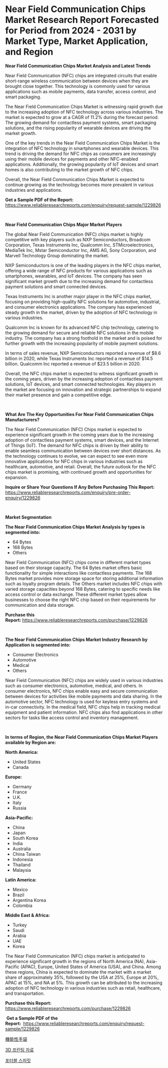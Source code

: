 <p><h1>Near Field Communication Chips Market Research Report Forecasted for Period from 2024 -  2031 by Market Type, Market Application, and Region</h1></p><p><strong>Near Field Communication Chips Market Analysis and Latest Trends</strong></p>
<p><p>Near Field Communication (NFC) chips are integrated circuits that enable short-range wireless communication between devices when they are brought close together. This technology is commonly used for various applications such as mobile payments, data transfer, access control, and smart packaging.</p><p>The Near Field Communication Chips Market is witnessing rapid growth due to the increasing adoption of NFC technology across various industries. The market is expected to grow at a CAGR of 11.2% during the forecast period. The growing demand for contactless payment systems, smart packaging solutions, and the rising popularity of wearable devices are driving the market growth.</p><p>One of the key trends in the Near Field Communication Chips Market is the integration of NFC technology in smartphones and wearable devices. This trend is driving the demand for NFC chips as consumers are increasingly using their mobile devices for payments and other NFC-enabled applications. Additionally, the growing popularity of IoT devices and smart homes is also contributing to the market growth of NFC chips.</p><p>Overall, the Near Field Communication Chips Market is expected to continue growing as the technology becomes more prevalent in various industries and applications.</p></p>
<p><strong>Get a Sample PDF of the Report:&nbsp;</strong> <a href="https://www.reliableresearchreports.com/enquiry/request-sample/1229826">https://www.reliableresearchreports.com/enquiry/request-sample/1229826</a></p>
<p>&nbsp;</p>
<p><strong>Near Field Communication Chips Major Market Players</strong></p>
<p><p>The global Near Field Communication (NFC) chips market is highly competitive with key players such as NXP Semiconductors, Broadcom Corporation, Texas Instruments Inc, Qualcomm Inc, STMicroelectronics, MediaTek Inc, Mstar Semiconductor Inc, AMS AG, Sony Corporation, and Marvell Technology Group dominating the market.</p><p>NXP Semiconductors is one of the leading players in the NFC chips market, offering a wide range of NFC products for various applications such as smartphones, wearables, and IoT devices. The company has seen significant market growth due to the increasing demand for contactless payment solutions and smart connected devices.</p><p>Texas Instruments Inc is another major player in the NFC chips market, focusing on providing high-quality NFC solutions for automotive, industrial, and consumer electronics applications. The company has experienced steady growth in the market, driven by the adoption of NFC technology in various industries.</p><p>Qualcomm Inc is known for its advanced NFC chip technology, catering to the growing demand for secure and reliable NFC solutions in the mobile industry. The company has a strong foothold in the market and is poised for further growth with the increasing popularity of mobile payment solutions.</p><p>In terms of sales revenue, NXP Semiconductors reported a revenue of $8.6 billion in 2020, while Texas Instruments Inc reported a revenue of $14.5 billion. Qualcomm Inc reported a revenue of $23.5 billion in 2020.</p><p>Overall, the NFC chips market is expected to witness significant growth in the coming years, driven by the increasing adoption of contactless payment solutions, IoT devices, and smart connected technologies. Key players in the market are focusing on innovation and strategic partnerships to expand their market presence and gain a competitive edge.</p></p>
<p>&nbsp;</p>
<p><strong>What Are The Key Opportunities For Near Field Communication Chips Manufacturers?</strong></p>
<p><p>The Near Field Communication (NFC) Chips market is expected to experience significant growth in the coming years due to the increasing adoption of contactless payment systems, smart devices, and the Internet of Things (IoT). The demand for NFC chips is driven by their ability to enable seamless communication between devices over short distances. As the technology continues to evolve, we can expect to see even more innovative applications for NFC chips in various industries such as healthcare, automotive, and retail. Overall, the future outlook for the NFC chips market is promising, with continued growth and opportunities for expansion.</p></p>
<p><strong>Inquire or Share Your Questions If Any Before Purchasing This Report:</strong> <a href="https://www.reliableresearchreports.com/enquiry/pre-order-enquiry/1229826">https://www.reliableresearchreports.com/enquiry/pre-order-enquiry/1229826</a></p>
<p>&nbsp;</p>
<p><strong>Market Segmentation</strong></p>
<p><strong>The Near Field Communication Chips Market Analysis by types is segmented into:</strong></p>
<p><ul><li>64 Bytes</li><li>168 Bytes</li><li>Others</li></ul></p>
<p><p>Near Field Communication (NFC) chips come in different market types based on their storage capacity. The 64 Bytes market offers basic functionality for simple interactions like contactless payments. The 168 Bytes market provides more storage space for storing additional information such as loyalty program details. The Others market includes NFC chips with varied storage capacities beyond 168 Bytes, catering to specific needs like access control or data exchange. These different market types allow businesses to choose the right NFC chip based on their requirements for communication and data storage.</p></p>
<p><strong>Purchase this Report:&nbsp;</strong><a href="https://www.reliableresearchreports.com/purchase/1229826">https://www.reliableresearchreports.com/purchase/1229826</a></p>
<p>&nbsp;</p>
<p><strong>The Near Field Communication Chips Market Industry Research by Application is segmented into:</strong></p>
<p><ul><li>Consumer Electronics</li><li>Automotive</li><li>Medical</li><li>Others</li></ul></p>
<p><p>Near Field Communication (NFC) chips are widely used in various industries such as consumer electronics, automotive, medical, and others. In consumer electronics, NFC chips enable easy and secure communication between devices for activities like mobile payments and data sharing. In the automotive sector, NFC technology is used for keyless entry systems and in-car connectivity. In the medical field, NFC chips help in tracking medical equipment and patient information. NFC chips also find applications in other sectors for tasks like access control and inventory management.</p></p>
<p>&nbsp;</p>
<p><strong>In terms of Region, the Near Field Communication Chips Market Players available by Region are:</strong></p>
<p>
    <p> <strong> North America: </strong>
        <ul>
            <li>United States</li>
            <li>Canada</li>
        </ul>
        </p> 
    <p> <strong> Europe: </strong>
        <ul>
            <li>Germany</li>
            <li>France</li>
            <li>U.K.</li>
            <li>Italy</li>
            <li>Russia</li>
        </ul>
        </p> 
    <p> <strong> Asia-Pacific: </strong>
        <ul>
            <li>China</li>
            <li>Japan</li>
            <li>South Korea</li>
            <li>India</li>
            <li>Australia</li>
            <li>China Taiwan</li>
            <li>Indonesia</li>
            <li>Thailand</li>
            <li>Malaysia</li>
        </ul>
        </p> 
    <p> <strong> Latin America: </strong>
        <ul>
            <li>Mexico</li>
            <li>Brazil</li>
            <li>Argentina Korea</li>
            <li>Colombia</li>
        </ul>
        </p> 
    <p> <strong> Middle East & Africa: </strong>
        <ul>
            <li>Turkey</li>
            <li>Saudi</li>
            <li>Arabia</li>
            <li>UAE</li>
            <li>Korea</li>
        </ul>
    </p>
    </p>
<p><p>The Near Field Communication (NFC) chips market is anticipated to experience significant growth in the regions of North America (NA), Asia-Pacific (APAC), Europe, United States of America (USA), and China. Among these regions, China is expected to dominate the market with a market share of approximately 35%, followed by the USA at 25%, Europe at 20%, APAC at 15%, and NA at 5%. This growth can be attributed to the increasing adoption of NFC technology in various industries such as retail, healthcare, and transportation.</p></p>
<p><strong>Purchase this Report: </strong><a href="https://www.reliableresearchreports.com/purchase/1229826">https://www.reliableresearchreports.com/purchase/1229826</a></p>
<p>&nbsp;<strong>Get a Sample PDF of the Report:&nbsp;&nbsp;</strong><a href="https://www.reliableresearchreports.com/enquiry/request-sample/1229826">https://www.reliableresearchreports.com/enquiry/request-sample/1229826</a></p>
<p><strong></strong></p>
<p><p><a href="https://medium.com/@barbarakss89/%E6%A9%9F%E8%83%BD%E7%9A%84%E3%81%AA%E6%89%8B%E8%A2%8B%E3%81%AE%E5%B8%82%E5%A0%B4%E3%83%A1%E3%83%88%E3%83%AA%E3%82%AF%E3%82%B9%E3%81%AE%E3%83%87%E3%82%B3%E3%83%BC%E3%83%89-%E5%B8%82%E5%A0%B4%E3%82%B7%E3%82%A7%E3%82%A2-%E3%83%88%E3%83%AC%E3%83%B3%E3%83%89-%E6%88%90%E9%95%B7%E3%83%91%E3%82%BF%E3%83%BC%E3%83%B3-99386038fbe6">機能性手袋</a></p><p><a href="https://github.com/fernandotryO5lson96765/Market-Research-Report-List-1/blob/main/88063069098.md">3D 프린팅 자료</a></p><p><a href="https://github.com/CliftonFisher9067/Market-Research-Report-List-1/blob/main/13608139097.md">포터블 스피릿</a></p></p>